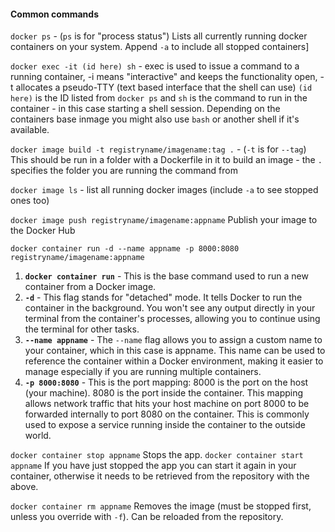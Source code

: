 #### Common commands

`docker ps` - (`ps` is for "process status") Lists all currently running docker containers on your system.  Append `-a` to include all stopped containers]

`docker exec -it (id here) sh` - exec is used to issue a command to a running container, -i means "interactive" and keeps the functionality open, -t allocates a pseudo-TTY (text based interface that the shell can use) `(id here)` is the ID listed from `docker ps` and `sh` is the command to run in the container - in this case starting a shell session.  Depending on the containers base inmage you might also use `bash` or another shell if it's available.

`docker image build -t registryname/imagename:tag .` - (`-t` is for `--tag`)
This should be run in a folder with a Dockerfile in it to build an image - the `.` specifies the folder you are running the command from

`docker image ls` - list all running docker images (include `-a` to see stopped ones too)

`docker image push registryname/imagename:appname`
Publish your image to the Docker Hub

`docker container run -d --name appname -p 8000:8080 registryname/imagename:appname`

1. **`docker container run`** - This is the base command used to run a new container from a Docker image.
2. **`-d`** - This flag stands for "detached" mode. It tells Docker to run the container in the background. You won't see any output directly in your terminal from the container's processes, allowing you to continue using the terminal for other tasks.
3. **`--name appname`** - The `--name` flag allows you to assign a custom name to your container, which in this case is appname. This name can be used to reference the container within a Docker environment, making it easier to manage especially if you are running multiple containers.
4. **`-p 8000:8080`**  - This is the port mapping:
8000 is the port on the host (your machine).
8080 is the port inside the container.
This mapping allows network traffic that hits your host machine on port 8000 to be forwarded internally to port 8080 on the container. This is commonly used to expose a service running inside the container to the outside world.

`docker container stop appname` Stops the app. 
`docker container start appname` If you have just stopped the app you can start it again in your container, otherwise it needs to be retrieved from the repository with the above.

`docker container rm appname` Removes the image (must be stopped first, unless you override with `-f`).  Can be reloaded from the repository.